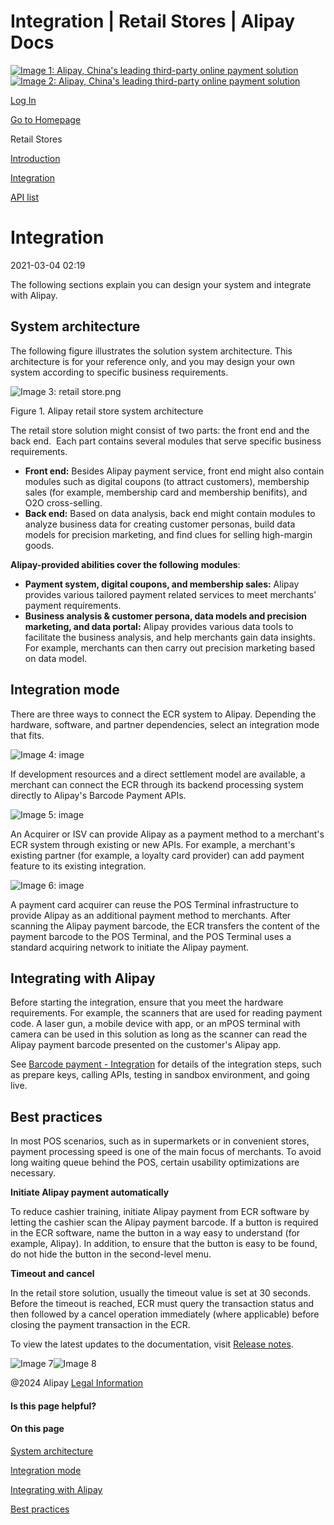 Integration | Retail Stores | Alipay Docs
===============
                        

[![Image 1: Alipay, China's leading third-party online payment solution](https://ac.alipay.com/storage/2024/3/26/d66c43c0-440d-4c97-9976-f2028a2c8c5e.svg)![Image 2: Alipay, China's leading third-party online payment solution](https://ac.alipay.com/storage/2024/3/26/a48bd336-aea0-4f16-bf83-616eacbb4434.svg)](/docs/)

[Log In](https://global.alipay.com/ilogin/account_login.htm?goto=https%3A%2F%2Fglobal.alipay.com%2Fdocs%2Fac%2Fretailstore%2Fintegration)

[Go to Homepage](../../)

Retail Stores

[Introduction](/docs/ac/retailstore/intro)

[Integration](/docs/ac/retailstore/integration)

[API list](/docs/ac/retailstore/api)

Integration
===========

2021-03-04 02:19

The following sections explain you can design your system and integrate with Alipay.

System architecture
-------------------

The following figure illustrates the solution system architecture. This architecture is for your reference only, and you may design your own system according to specific business requirements.

![Image 3: retail store.png](https://cdn.nlark.com/yuque/0/2020/png/561635/1587547899379-c62a7dec-d94d-4e0a-9195-950377911870.png)

Figure 1. Alipay retail store system architecture

The retail store solution might consist of two parts: the front end and the back end.  Each part contains several modules that serve specific business requirements.

*   **Front end:** Besides Alipay payment service, front end might also contain modules such as digital coupons (to attract customers), membership sales (for example, membership card and membership benifits), and O2O cross-selling.
*   **Back end:** Based on data analysis, back end might contain modules to analyze business data for creating customer personas, build data models for precision marketing, and find clues for selling high-margin goods.

**Alipay-provided abilities cover the following** **modules**:

*   **Payment system, digital coupons, and membership sales:** Alipay provides various tailored payment related services to meet merchants' payment requirements.
*   **Business analysis & customer persona, data models and precision marketing, and data portal:** Alipay provides various data tools to facilitate the business analysis, and help merchants gain data insights. For example, merchants can then carry out precision marketing based on data model.

Integration mode
----------------

There are three ways to connect the ECR system to Alipay. Depending the hardware, software, and partner dependencies, select an integration mode that fits.

![Image 4: image](https://cdn.nlark.com/lark/0/2018/png/65509/1545444780416-198cf7ac-b673-4062-93a5-94702fdfaca7.png)

If development resources and a direct settlement model are available, a merchant can connect the ECR through its backend processing system directly to Alipay's Barcode Payment APIs.

![Image 5: image](https://cdn.nlark.com/lark/0/2018/png/65509/1545444812696-fe986e54-fe1b-45e2-ad61-bcf2b54f3e24.png)

An Acquirer or ISV can provide Alipay as a payment method to a merchant's ECR system through existing or new APIs. For example, a merchant's existing partner (for example, a loyalty card provider) can add payment feature to its existing integration.

![Image 6: image](https://cdn.nlark.com/lark/0/2018/png/65509/1545444845299-eab70036-5e16-4b11-8fdf-ca6ea563158f.png)

A payment card acquirer can reuse the POS Terminal infrastructure to provide Alipay as an additional payment method to merchants. After scanning the Alipay payment barcode, the ECR transfers the content of the payment barcode to the POS Terminal, and the POS Terminal uses a standard acquiring network to initiate the Alipay payment.

Integrating with Alipay
-----------------------

Before starting the integration, ensure that you meet the hardware requirements. For example, the scanners that are used for reading payment code. A laser gun, a mobile device with app, or an mPOS terminal with camera can be used in this solution as long as the scanner can read the Alipay payment barcode presented on the customer's Alipay app.

See [Barcode payment - Integration](https://global.alipay.com/doc/globalbarcode/introduction) for details of the integration steps, such as prepare keys, calling APIs, testing in sandbox environment, and going live.

Best practices
--------------

In most POS scenarios, such as in supermarkets or in convenient stores, payment processing speed is one of the main focus of merchants. To avoid long waiting queue behind the POS, certain usability optimizations are necessary.

**Initiate Alipay payment automatically**

To reduce cashier training, initiate Alipay payment from ECR software by letting the cashier scan the Alipay payment barcode. If a button is required in the ECR software, name the button in a way easy to understand (for example, Alipay). In addition, to ensure that the button is easy to be found, do not hide the button in the second-level menu.

**Timeout and cancel**

In the retail store solution, usually the timeout value is set at 30 seconds. Before the timeout is reached, ECR must query the transaction status and then followed by a cancel operation immediately (where applicable) before closing the payment transaction in the ECR.

To view the latest updates to the documentation, visit [Release notes](https://global.alipay.com/docs/releasenotes).

![Image 7](https://ac.alipay.com/storage/2021/5/20/19b2c126-9442-4f16-8f20-e539b1db482a.png)![Image 8](https://ac.alipay.com/storage/2021/5/20/e9f3f154-dbf0-455f-89f0-b3d4e0c14481.png)

@2024 Alipay [Legal Information](https://global.alipay.com/docs/ac/platform/membership)

#### Is this page helpful?

#### On this page

[System architecture](#ae52c2ef "System architecture")

[Integration mode](#0d438ff8 "Integration mode")

[Integrating with Alipay](#90729398 "Integrating with Alipay")

[Best practices](#c2ffe02d "Best practices")